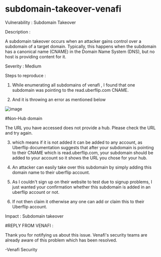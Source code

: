 # subdomain-takeover-venafi

Vulnerability : Subdomain Takeover

Description :

A subdomain takeover occurs when an attacker gains control over a subdomain of a target domain. Typically, this happens when the subdomain has a canonical name (CNAME) in the Domain Name System (DNS), but no host is providing content for it.

Severity : Medium

Steps to reproduce :

1. While enumerating all subdomains of venafi , I found that one subdomain was pointing to the read.uberflip.com CNAME.

2. And it is throwing an error as mentioned below


![image](https://user-images.githubusercontent.com/84071887/234296627-59950c1c-c1c7-4f52-a3da-2cb2ba7d2e06.png)



#Non-Hub domain

The URL you have accessed does not provide a hub. Please check the URL and try again.

3. which means if it is not added it can be added to any account, as Uberflip documentation suggests that after your subdomain is pointing to their CNAME which is read.uberflip.com, your subdomain should be added to your account so it shows the URL you chose for your hub.

4. An attacker can easily take over this subdomain by simply adding this domain name to their uberflip account.

5.  As I couldn't sign up on their website to test due to signup problems, I just wanted your confirmation whether this subdomain is added in an uberflip account or not.

6.  If not then claim it otherwise any one can add or claim this to their Uberflip account.

Impact : Subdomain takeover



#REPLY FROM VENAFI :

Thank you for notifying us about this issue. Venafi's security teams are already aware of this problem which has been resolved.


-Venafi Security
